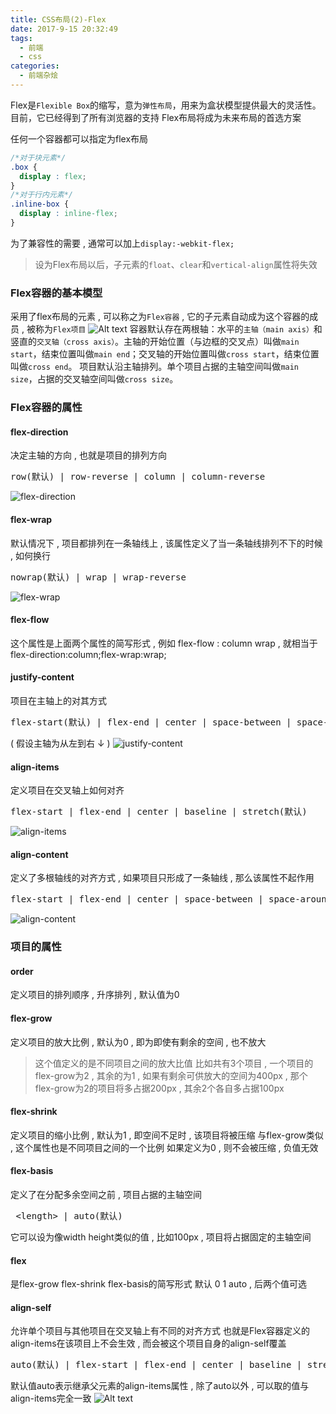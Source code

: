 ```yaml
---
title: CSS布局(2)-Flex
date: 2017-9-15 20:32:49
tags: 
  - 前端
  - css
categories: 
  - 前端杂烩
---
```


Flex是`Flexible Box`的缩写，意为`弹性布局`，用来为盒状模型提供最大的灵活性。
目前，它已经得到了所有浏览器的支持
Flex布局将成为未来布局的首选方案
<!-- more -->
任何一个容器都可以指定为flex布局
```css
/*对于块元素*/
.box {
  display : flex;
}
/*对于行内元素*/
.inline-box {
  display : inline-flex;
}
```
为了兼容性的需要 , 通常可以加上`display:-webkit-flex;`
> 设为Flex布局以后，子元素的`float`、`clear`和`vertical-align`属性将失效

### Flex容器的基本模型
采用了flex布局的元素 , 可以称之为`Flex容器` , 它的子元素自动成为这个容器的成员 , 被称为`Flex项目`
![Alt text](/images/前端杂烩/flex/Flex容器.png)
容器默认存在两根轴：水平的`主轴（main axis）`和竖直的`交叉轴（cross axis）`。主轴的开始位置（与边框的交叉点）叫做`main start`，结束位置叫做`main end`；交叉轴的开始位置叫做`cross start`，结束位置叫做`cross end`。
项目默认沿主轴排列。单个项目占据的主轴空间叫做`main size`，占据的交叉轴空间叫做`cross size`。

### Flex容器的属性
#### flex-direction
决定主轴的方向 , 也就是项目的排列方向
<pre>row(默认) | row-reverse | column | column-reverse</pre>
![flex-direction](/images/前端杂烩/flex/flex-direction.png)

#### flex-wrap
默认情况下 , 项目都排列在一条轴线上 , 该属性定义了当一条轴线排列不下的时候 , 如何换行
<pre>nowrap(默认) | wrap | wrap-reverse</pre>
![flex-wrap](/images/前端杂烩/flex/flex-wrap.jpg)

#### flex-flow
这个属性是上面两个属性的简写形式 , 例如
flex-flow : column wrap , 就相当于 flex-direction:column;flex-wrap:wrap;

#### justify-content
项目在主轴上的对其方式
<pre>flex-start(默认) | flex-end | center | space-between | space-around</pre>
( 假设主轴为从左到右 ↓ )
![justify-content](/images/前端杂烩/flex/justify-content.png)

#### align-items
定义项目在交叉轴上如何对齐
<pre>flex-start | flex-end | center | baseline | stretch(默认)</pre>
![align-items](/images/前端杂烩/flex/align-items.png)

#### align-content
定义了多根轴线的对齐方式 , 如果项目只形成了一条轴线 , 那么该属性不起作用
<pre>flex-start | flex-end | center | space-between | space-around | stretch(默认)</pre>
![align-content](/images/前端杂烩/flex/align-content.png)


### 项目的属性

#### order
定义项目的排列顺序 , 升序排列 , 默认值为0

#### flex-grow
定义项目的放大比例 , 默认为0 , 即为即使有剩余的空间 , 也不放大
> 这个值定义的是不同项目之间的放大比值
> 比如共有3个项目 , 一个项目的flex-grow为2 , 其余的为1 , 如果有剩余可供放大的空间为400px , 那个flex-grow为2的项目将多占据200px , 其余2个各自多占据100px

#### flex-shrink
定义项目的缩小比例 , 默认为1 , 即空间不足时 , 该项目将被压缩
与flex-grow类似 , 这个属性也是不同项目之间的一个比例
如果定义为0 , 则不会被压缩 , 负值无效

#### flex-basis
定义了在分配多余空间之前 , 项目占据的主轴空间
<pre> &lt;length&gt; | auto(默认)</pre>
它可以设为像width height类似的值 , 比如100px , 项目将占据固定的主轴空间

#### flex
是flex-grow flex-shrink flex-basis的简写形式
默认 0 1 auto , 后两个值可选

#### align-self
允许单个项目与其他项目在交叉轴上有不同的对齐方式
也就是Flex容器定义的align-items在该项目上不会生效 , 而会被这个项目自身的align-self覆盖
<pre>auto(默认) | flex-start | flex-end | center | baseline | stretch</pre>
默认值auto表示继承父元素的align-items属性 , 除了auto以外 , 可以取的值与align-items完全一致
![Alt text](/images/前端杂烩/flex/align-self.png)

